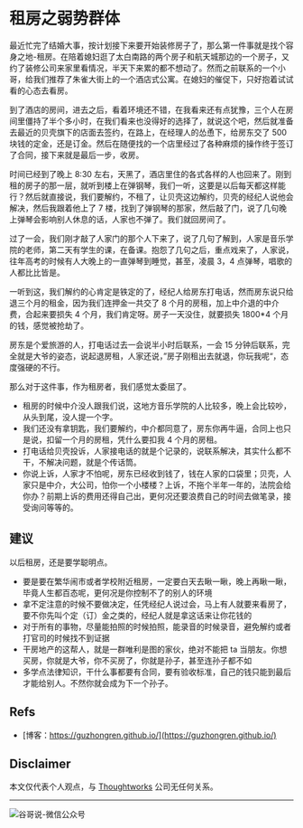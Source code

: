 # 租房之弱势群体


最近忙完了结婚大事，按计划接下来要开始装修房子了，那么第一件事就是找个容身之地-租房。在陪着媳妇逛了太白南路的两个房子和航天城那边的一个房子，又约了装修公司来家里看情况，半天下来累的都不想动了。然而之前联系的一个小哥，给我们推荐了朱雀大街上的一个酒店式公寓。在媳妇的催促下，只好抱着试试看的心态去看房。

到了酒店的房间，进去之后，看着环境还不错，在我看来还有点犹豫，三个人在房间里僵持了半个多小时，在我们看来也没得好的选择了，就说这个吧，然后就准备去最近的贝壳旗下的店面去签约，在路上，在经理人的怂恿下，给房东交了 500 块钱的定金，还是订金。然后在随便找的一个店里经过了各种麻烦的操作终于签订了合同，接下来就是最后一步，收房。

时间已经到了晚上 8:30 左右，天黑了，酒店里住的各式各样的人也回来了。刚到租的房子的那一层，就听到楼上在弹钢琴，我们一听，这要是以后每天都这样能行？然后就直接说，我们要解约，不租了，让贝壳这边解约，贝壳的经纪人说他会解决，然后我跟着他上了 7 楼，找到了弹钢琴的那家，然后敲了门，说了几句晚上弹琴会影响别人休息的话，人家也不弹了。我们就回房间了。

过了一会，我们刚才敲了人家门的那个人下来了，说了几句了解到，人家是音乐学院的老师，第二天有学生的课，在备课。抱怨了几句之后，重点戏来了，人家说，往年高考的时候有人大晚上的一直弹琴到睡觉，甚至，凌晨 3，4 点弹琴，唱歌的人都比比皆是。

一听到这，我们解约的心肯定是铁定的了，经纪人给房东打电话，然而房东说只给退三个月的租金，因为我们连押金一共交了 8 个月的房租，加上中介退的中介费，合起来要损失 4 个月，我们肯定呀。房子一天没住，就要损失 1800*4 个月的钱，感觉被抢劫了。

房东是个爱旅游的人，打电话过去一会说半小时后联系，一会 15 分钟后联系，完全就是大爷的姿态，说起退房租，人家还说，”房子刚租出去就退，你玩我呢“，态度强硬的不行。

那么对于这件事，作为租房者，我们感觉太委屈了。
- 租房的时候中介没人跟我们说，这地方音乐学院的人比较多，晚上会比较吵，从头到尾，没人提一个字。
- 我们还没有拿钥匙，我们要解约，中介都同意了，房东你再牛逼，合同上也只是说，扣留一个月的房租，凭什么要扣我 4 个月的房租。
- 打电话给贝壳投诉，人家接电话的就是个记录的，说联系解决，其实什么都不干，不解决问题，就是个传话筒。
- 你说上诉，人家才不怕呢，房东已经收到钱了，钱在人家的口袋里；贝壳，人家只是中介，大公司，怕你一个小楼楼？上诉，不拖个半年一年的，法院会给你办？前期上诉的费用还得自己出，更何况还要浪费自己的时间去做笔录，接受询问等等的。

## 建议

以后租房，还是要学聪明点。

* 要是要在繁华闹市或者学校附近租房，一定要白天去瞅一瞅，晚上再瞅一瞅，毕竟人生都百态呢，更何况是你控制不了的别人的环境
* 拿不定注意的时候不要做决定，任凭经纪人说过会，马上有人就要来看房了，要不你先叫个定（订）金之类的，经纪人就是拿这话来让你花钱的
* 对于所有的事物，尽量能拍照的时候拍照，能录音的时候录音，避免解约或者打官司的时候找不到证据
* 干房地产的这帮人，就是一群唯利是图的家伙，绝对不能把 ta 当朋友。你想买房，你就是大爷，你不买房了，你就是孙子，甚至连孙子都不如
* 多学点法律知识，干什么事都要有合同，要有验收标准，自己的钱只能到最后才能给别人。不然你就会成为下一个孙子。

## Refs

* [博客：https://guzhongren.github.io/](https://guzhongren.github.io/)

## Disclaimer

本文仅代表个人观点，与 [Thoughtworks](https://www.Thoughtworks.com/) 公司无任何关系。

----
![谷哥说-微信公众号](https://cdn.staticaly.com/gh/guzhongren/data-hosting@master/20210819/wechat.ae9zxgscqcg.png)

